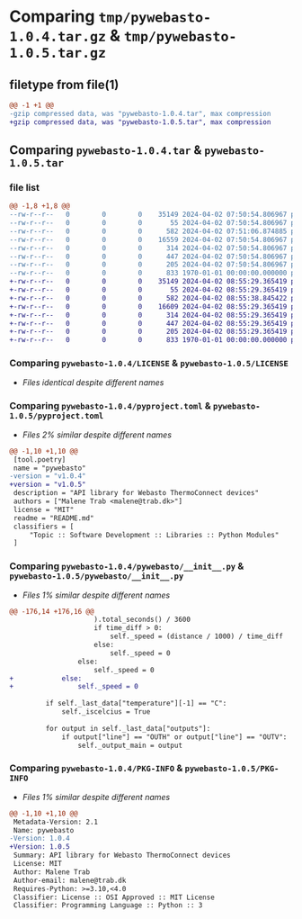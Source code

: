 # Comparing `tmp/pywebasto-1.0.4.tar.gz` & `tmp/pywebasto-1.0.5.tar.gz`

## filetype from file(1)

```diff
@@ -1 +1 @@
-gzip compressed data, was "pywebasto-1.0.4.tar", max compression
+gzip compressed data, was "pywebasto-1.0.5.tar", max compression
```

## Comparing `pywebasto-1.0.4.tar` & `pywebasto-1.0.5.tar`

### file list

```diff
@@ -1,8 +1,8 @@
--rw-r--r--   0        0        0    35149 2024-04-02 07:50:54.806967 pywebasto-1.0.4/LICENSE
--rw-r--r--   0        0        0       55 2024-04-02 07:50:54.806967 pywebasto-1.0.4/README.md
--rw-r--r--   0        0        0      582 2024-04-02 07:51:06.874885 pywebasto-1.0.4/pyproject.toml
--rw-r--r--   0        0        0    16559 2024-04-02 07:50:54.806967 pywebasto-1.0.4/pywebasto/__init__.py
--rw-r--r--   0        0        0      314 2024-04-02 07:50:54.806967 pywebasto-1.0.4/pywebasto/consts.py
--rw-r--r--   0        0        0      447 2024-04-02 07:50:54.806967 pywebasto-1.0.4/pywebasto/enums.py
--rw-r--r--   0        0        0      205 2024-04-02 07:50:54.806967 pywebasto-1.0.4/pywebasto/exceptions.py
--rw-r--r--   0        0        0      833 1970-01-01 00:00:00.000000 pywebasto-1.0.4/PKG-INFO
+-rw-r--r--   0        0        0    35149 2024-04-02 08:55:29.365419 pywebasto-1.0.5/LICENSE
+-rw-r--r--   0        0        0       55 2024-04-02 08:55:29.365419 pywebasto-1.0.5/README.md
+-rw-r--r--   0        0        0      582 2024-04-02 08:55:38.845422 pywebasto-1.0.5/pyproject.toml
+-rw-r--r--   0        0        0    16609 2024-04-02 08:55:29.365419 pywebasto-1.0.5/pywebasto/__init__.py
+-rw-r--r--   0        0        0      314 2024-04-02 08:55:29.365419 pywebasto-1.0.5/pywebasto/consts.py
+-rw-r--r--   0        0        0      447 2024-04-02 08:55:29.365419 pywebasto-1.0.5/pywebasto/enums.py
+-rw-r--r--   0        0        0      205 2024-04-02 08:55:29.365419 pywebasto-1.0.5/pywebasto/exceptions.py
+-rw-r--r--   0        0        0      833 1970-01-01 00:00:00.000000 pywebasto-1.0.5/PKG-INFO
```

### Comparing `pywebasto-1.0.4/LICENSE` & `pywebasto-1.0.5/LICENSE`

 * *Files identical despite different names*

### Comparing `pywebasto-1.0.4/pyproject.toml` & `pywebasto-1.0.5/pyproject.toml`

 * *Files 2% similar despite different names*

```diff
@@ -1,10 +1,10 @@
 [tool.poetry]
 name = "pywebasto"
-version = "v1.0.4"
+version = "v1.0.5"
 description = "API library for Webasto ThermoConnect devices"
 authors = ["Malene Trab <malene@trab.dk>"]
 license = "MIT"
 readme = "README.md"
 classifiers = [
     "Topic :: Software Development :: Libraries :: Python Modules"
 ]
```

### Comparing `pywebasto-1.0.4/pywebasto/__init__.py` & `pywebasto-1.0.5/pywebasto/__init__.py`

 * *Files 1% similar despite different names*

```diff
@@ -176,14 +176,16 @@
                     ).total_seconds() / 3600
                     if time_diff > 0:
                         self._speed = (distance / 1000) / time_diff
                     else:
                         self._speed = 0
                 else:
                     self._speed = 0
+            else:
+                self._speed = 0
 
         if self._last_data["temperature"][-1] == "C":
             self._iscelcius = True
 
         for output in self._last_data["outputs"]:
             if output["line"] == "OUTH" or output["line"] == "OUTV":
                 self._output_main = output
```

### Comparing `pywebasto-1.0.4/PKG-INFO` & `pywebasto-1.0.5/PKG-INFO`

 * *Files 1% similar despite different names*

```diff
@@ -1,10 +1,10 @@
 Metadata-Version: 2.1
 Name: pywebasto
-Version: 1.0.4
+Version: 1.0.5
 Summary: API library for Webasto ThermoConnect devices
 License: MIT
 Author: Malene Trab
 Author-email: malene@trab.dk
 Requires-Python: >=3.10,<4.0
 Classifier: License :: OSI Approved :: MIT License
 Classifier: Programming Language :: Python :: 3
```

